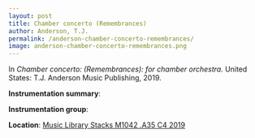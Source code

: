 ```yaml
---
layout: post
title: Chamber concerto (Remembrances)
author: Anderson, T.J.
permalink: /anderson-chamber-concerto-remembrances/
image: anderson-chamber-concerto-remembrances.png
---
```


In *Chamber concerto: (Remembrances): for chamber orchestra.* United States: T.J. Anderson Music Publishing, 2019.

**Instrumentation summary**:

**Instrumentation group**: 


**Location**: <a href="https://tufts-primo.hosted.exlibrisgroup.com/permalink/f/bnf7qa/01TUN_ALMA21276728500003851" target="_blank">Music Library Stacks M1042 .A35 C4 2019</a>
